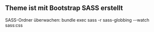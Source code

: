 ## Theme ist mit Bootstrap SASS erstellt

SASS-Ordner überwachen:
bundle exec sass -r sass-globbing --watch sass:css


